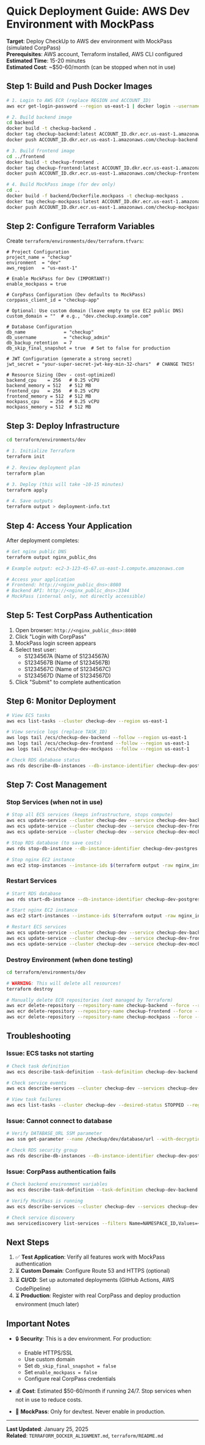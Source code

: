 # Quick Deployment Guide: AWS Dev Environment with MockPass

**Target**: Deploy CheckUp to AWS dev environment with MockPass (simulated CorpPass)  
**Prerequisites**: AWS account, Terraform installed, AWS CLI configured  
**Estimated Time**: 15-20 minutes  
**Estimated Cost**: ~$50-60/month (can be stopped when not in use)

## Step 1: Build and Push Docker Images

```bash
# 1. Login to AWS ECR (replace REGION and ACCOUNT_ID)
aws ecr get-login-password --region us-east-1 | docker login --username AWS --password-stdin ACCOUNT_ID.dkr.ecr.us-east-1.amazonaws.com

# 2. Build backend image
cd backend
docker build -t checkup-backend .
docker tag checkup-backend:latest ACCOUNT_ID.dkr.ecr.us-east-1.amazonaws.com/checkup-backend:latest
docker push ACCOUNT_ID.dkr.ecr.us-east-1.amazonaws.com/checkup-backend:latest

# 3. Build frontend image
cd ../frontend
docker build -t checkup-frontend .
docker tag checkup-frontend:latest ACCOUNT_ID.dkr.ecr.us-east-1.amazonaws.com/checkup-frontend:latest
docker push ACCOUNT_ID.dkr.ecr.us-east-1.amazonaws.com/checkup-frontend:latest

# 4. Build MockPass image (for dev only)
cd ..
docker build -f backend/Dockerfile.mockpass -t checkup-mockpass .
docker tag checkup-mockpass:latest ACCOUNT_ID.dkr.ecr.us-east-1.amazonaws.com/checkup-mockpass:latest
docker push ACCOUNT_ID.dkr.ecr.us-east-1.amazonaws.com/checkup-mockpass:latest
```

## Step 2: Configure Terraform Variables

Create `terraform/environments/dev/terraform.tfvars`:

```hcl
# Project Configuration
project_name = "checkup"
environment  = "dev"
aws_region   = "us-east-1"

# Enable MockPass for Dev (IMPORTANT!)
enable_mockpass = true

# CorpPass Configuration (Dev defaults to MockPass)
corppass_client_id = "checkup-app"

# Optional: Use custom domain (leave empty to use EC2 public DNS)
custom_domain = ""  # e.g., "dev.checkup.example.com"

# Database Configuration
db_name              = "checkup"
db_username          = "checkup_admin"
db_backup_retention  = 7
db_skip_final_snapshot = true  # Set to false for production

# JWT Configuration (generate a strong secret)
jwt_secret = "your-super-secret-jwt-key-min-32-chars"  # CHANGE THIS!

# Resource Sizing (Dev - cost-optimized)
backend_cpu    = 256   # 0.25 vCPU
backend_memory = 512   # 512 MB
frontend_cpu   = 256   # 0.25 vCPU
frontend_memory = 512  # 512 MB
mockpass_cpu    = 256  # 0.25 vCPU
mockpass_memory = 512  # 512 MB
```

## Step 3: Deploy Infrastructure

```bash
cd terraform/environments/dev

# 1. Initialize Terraform
terraform init

# 2. Review deployment plan
terraform plan

# 3. Deploy (this will take ~10-15 minutes)
terraform apply

# 4. Save outputs
terraform output > deployment-info.txt
```

## Step 4: Access Your Application

After deployment completes:

```bash
# Get nginx public DNS
terraform output nginx_public_dns

# Example output: ec2-3-123-45-67.us-east-1.compute.amazonaws.com

# Access your application
# Frontend: http://<nginx_public_dns>:8080
# Backend API: http://<nginx_public_dns>:3344
# MockPass (internal only, not directly accessible)
```

## Step 5: Test CorpPass Authentication

1. Open browser: `http://<nginx_public_dns>:8080`
2. Click "Login with CorpPass"
3. MockPass login screen appears
4. Select test user:
   - S1234567A (Name of S1234567A)
   - S1234567B (Name of S1234567B)
   - S1234567C (Name of S1234567C)
   - S1234567D (Name of S1234567D)
5. Click "Submit" to complete authentication

## Step 6: Monitor Deployment

```bash
# View ECS tasks
aws ecs list-tasks --cluster checkup-dev --region us-east-1

# View service logs (replace TASK_ID)
aws logs tail /ecs/checkup-dev-backend --follow --region us-east-1
aws logs tail /ecs/checkup-dev-frontend --follow --region us-east-1
aws logs tail /ecs/checkup-dev-mockpass --follow --region us-east-1

# Check RDS database status
aws rds describe-db-instances --db-instance-identifier checkup-dev-postgres --region us-east-1
```

## Step 7: Cost Management

### Stop Services (when not in use)
```bash
# Stop all ECS services (keeps infrastructure, stops compute)
aws ecs update-service --cluster checkup-dev --service checkup-dev-backend --desired-count 0 --region us-east-1
aws ecs update-service --cluster checkup-dev --service checkup-dev-frontend --desired-count 0 --region us-east-1
aws ecs update-service --cluster checkup-dev --service checkup-dev-mockpass --desired-count 0 --region us-east-1

# Stop RDS database (to save costs)
aws rds stop-db-instance --db-instance-identifier checkup-dev-postgres --region us-east-1

# Stop nginx EC2 instance
aws ec2 stop-instances --instance-ids $(terraform output -raw nginx_instance_id) --region us-east-1
```

### Restart Services
```bash
# Start RDS database
aws rds start-db-instance --db-instance-identifier checkup-dev-postgres --region us-east-1

# Start nginx EC2 instance
aws ec2 start-instances --instance-ids $(terraform output -raw nginx_instance_id) --region us-east-1

# Restart ECS services
aws ecs update-service --cluster checkup-dev --service checkup-dev-backend --desired-count 1 --region us-east-1
aws ecs update-service --cluster checkup-dev --service checkup-dev-frontend --desired-count 1 --region us-east-1
aws ecs update-service --cluster checkup-dev --service checkup-dev-mockpass --desired-count 1 --region us-east-1
```

### Destroy Environment (when done testing)
```bash
cd terraform/environments/dev

# WARNING: This will delete all resources!
terraform destroy

# Manually delete ECR repositories (not managed by Terraform)
aws ecr delete-repository --repository-name checkup-backend --force --region us-east-1
aws ecr delete-repository --repository-name checkup-frontend --force --region us-east-1
aws ecr delete-repository --repository-name checkup-mockpass --force --region us-east-1
```

## Troubleshooting

### Issue: ECS tasks not starting
```bash
# Check task definition
aws ecs describe-task-definition --task-definition checkup-dev-backend --region us-east-1

# Check service events
aws ecs describe-services --cluster checkup-dev --services checkup-dev-backend --region us-east-1

# View task failures
aws ecs list-tasks --cluster checkup-dev --desired-status STOPPED --region us-east-1
```

### Issue: Cannot connect to database
```bash
# Verify DATABASE_URL SSM parameter
aws ssm get-parameter --name /checkup/dev/database/url --with-decryption --region us-east-1

# Check RDS security group
aws rds describe-db-instances --db-instance-identifier checkup-dev-postgres --query 'DBInstances[0].VpcSecurityGroups' --region us-east-1
```

### Issue: CorpPass authentication fails
```bash
# Check backend environment variables
aws ecs describe-task-definition --task-definition checkup-dev-backend --query 'taskDefinition.containerDefinitions[0].environment' --region us-east-1

# Verify MockPass is running
aws ecs describe-services --cluster checkup-dev --services checkup-dev-mockpass --region us-east-1

# Check service discovery
aws servicediscovery list-services --filters Name=NAMESPACE_ID,Values=<namespace-id> --region us-east-1
```

## Next Steps

1. ✅ **Test Application**: Verify all features work with MockPass authentication
2. ⏳ **Custom Domain**: Configure Route 53 and HTTPS (optional)
3. ⏳ **CI/CD**: Set up automated deployments (GitHub Actions, AWS CodePipeline)
4. ⏳ **Production**: Register with real CorpPass and deploy production environment (much later)

## Important Notes

- 🔒 **Security**: This is a dev environment. For production:
  - Enable HTTPS/SSL
  - Use custom domain
  - Set `db_skip_final_snapshot = false`
  - Set `enable_mockpass = false`
  - Configure real CorpPass credentials

- 💰 **Cost**: Estimated $50-60/month if running 24/7. Stop services when not in use to reduce costs.

- 🎯 **MockPass**: Only for dev/test. Never enable in production.

---

**Last Updated**: January 25, 2025  
**Related**: `TERRAFORM_DOCKER_ALIGNMENT.md`, `terraform/README.md`
